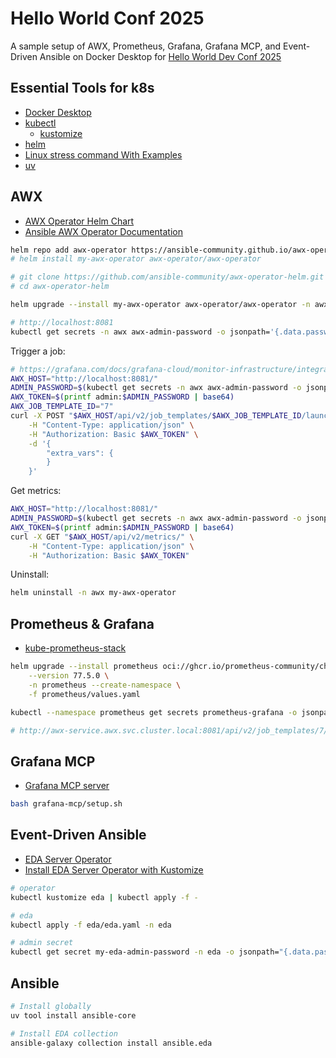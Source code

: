 # Hello World Conf 2025

A sample setup of AWX, Prometheus, Grafana, Grafana MCP, and Event-Driven Ansible on Docker Desktop for [Hello World Dev Conf 2025](https://hwdc.ithome.com.tw/2025/speaker-page/704)

## Essential Tools for k8s
- [Docker Desktop](https://docs.docker.com/desktop/)
- [kubectl](https://kubernetes.io/docs/tasks/tools/install-kubectl-linux/)
    - [kustomize](https://kubernetes.io/docs/tasks/manage-kubernetes-objects/kustomization/)
- [helm](https://helm.sh/docs/intro/install/)
- [Linux stress command With Examples](https://www.geeksforgeeks.org/linux-unix/linux-stress-command-with-examples/)
- [uv](https://github.com/astral-sh/uv)

## AWX 
- [AWX Operator Helm Chart](https://github.com/ansible-community/awx-operator-helm/)
- [Ansible AWX Operator Documentation](https://ansible.readthedocs.io/projects/awx-operator/en/latest/installation/basic-install.html)
```bash
helm repo add awx-operator https://ansible-community.github.io/awx-operator-helm/
# helm install my-awx-operator awx-operator/awx-operator

# git clone https://github.com/ansible-community/awx-operator-helm.git
# cd awx-operator-helm

helm upgrade --install my-awx-operator awx-operator/awx-operator -n awx --create-namespace -f awx/values.yaml

# http://localhost:8081
kubectl get secrets -n awx awx-admin-password -o jsonpath='{.data.password}' | base64 --decode ; echo
```

Trigger a job:
```bash
# https://grafana.com/docs/grafana-cloud/monitor-infrastructure/integrations/integration-reference/integration-awx/
AWX_HOST="http://localhost:8081/"
ADMIN_PASSWORD=$(kubectl get secrets -n awx awx-admin-password -o jsonpath='{.data.password}' | base64 --decode)
AWX_TOKEN=$(printf admin:$ADMIN_PASSWORD | base64)
AWX_JOB_TEMPLATE_ID="7"
curl -X POST "$AWX_HOST/api/v2/job_templates/$AWX_JOB_TEMPLATE_ID/launch/" \
    -H "Content-Type: application/json" \
    -H "Authorization: Basic $AWX_TOKEN" \
    -d '{
        "extra_vars": {
        }
    }'
```

Get metrics:
```bash
AWX_HOST="http://localhost:8081/"
ADMIN_PASSWORD=$(kubectl get secrets -n awx awx-admin-password -o jsonpath='{.data.password}' | base64 --decode)
AWX_TOKEN=$(printf admin:$ADMIN_PASSWORD | base64)
curl -X GET "$AWX_HOST/api/v2/metrics/" \
    -H "Content-Type: application/json" \
    -H "Authorization: Basic $AWX_TOKEN"
```

Uninstall:
```bash
helm uninstall -n awx my-awx-operator
```

## Prometheus & Grafana
- [kube-prometheus-stack](https://github.com/prometheus-community/helm-charts/tree/main/charts/kube-prometheus-stack)

```bash
helm upgrade --install prometheus oci://ghcr.io/prometheus-community/charts/kube-prometheus-stack \
    --version 77.5.0 \
    -n prometheus --create-namespace \
    -f prometheus/values.yaml

kubectl --namespace prometheus get secrets prometheus-grafana -o jsonpath="{.data.admin-password}" | base64 -d ; echo

# http://awx-service.awx.svc.cluster.local:8081/api/v2/job_templates/7/launch/
```

## Grafana MCP
- [Grafana MCP server](https://github.com/grafana/mcp-grafana)
```bash
bash grafana-mcp/setup.sh
```


## Event-Driven Ansible 

- [EDA Server Operator](https://github.com/ansible/eda-server-operator)
- [Install EDA Server Operator with Kustomize](https://github.com/ansible/eda-server-operator/blob/main/docs/kustomize-install.md)

```bash
# operator
kubectl kustomize eda | kubectl apply -f - 

# eda
kubectl apply -f eda/eda.yaml -n eda

# admin secret
kubectl get secret my-eda-admin-password -n eda -o jsonpath="{.data.password}" | base64 --decode ; echo
```

## Ansible

```bash
# Install globally
uv tool install ansible-core

# Install EDA collection
ansible-galaxy collection install ansible.eda
```